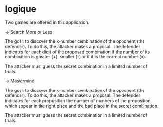 # logique

Two games are offered in this application.

-> Search More or Less

The goal: to discover the x-number combination of the opponent (the defender). 
To do this, the attacker makes a proposal. The defender indicates for each digit of the proposed combination if the number of its combination is greater (+), smaller (-) or if it is the correct number (=).

The attacker must guess the secret combination in a limited number of trials.

-> Mastermind

The goal: to discover the x-number combination of the opponent (the defender). 
To do this, the attacker makes a proposal. The defender indicates for each proposition the number of numbers of the proposition which appear in the right place and the bad place in the secret combination.

The attacker must guess the secret combination in a limited number of trials.
